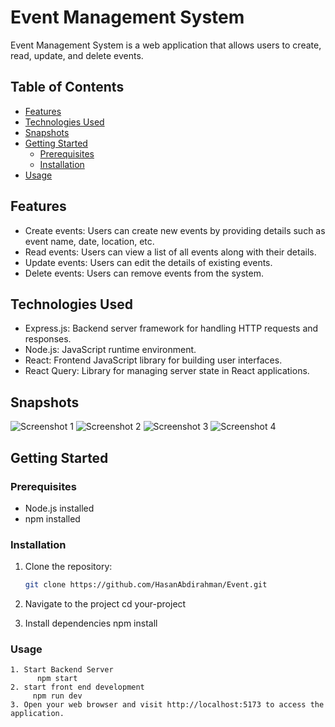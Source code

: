 # Event Management System

Event Management System is a web application that allows users to create, read, update, and delete events.

## Table of Contents

- [Features](#features)
- [Technologies Used](#technologies-used)
- [Snapshots](#snapshots)
- [Getting Started](#getting-started)
  - [Prerequisites](#prerequisites)
  - [Installation](#installation)
- [Usage](#usage)


## Features

- Create events: Users can create new events by providing details such as event name, date, location, etc.
- Read events: Users can view a list of all events along with their details.
- Update events: Users can edit the details of existing events.
- Delete events: Users can remove events from the system.

## Technologies Used

- Express.js: Backend server framework for handling HTTP requests and responses.
- Node.js: JavaScript runtime environment.
- React: Frontend JavaScript library for building user interfaces.
- React Query: Library for managing server state in React applications.

## Snapshots

![Screenshot 1](/Screenshot%202024-04-01%20101849.png)
![Screenshot 2](/Screenshot%202024-04-01%20102021.png)
![Screenshot 3](/Screenshot%202024-04-01%20102101.png)
![Screenshot 4](/Screenshot%202024-04-01%20102146.png)

## Getting Started

### Prerequisites

- Node.js installed
- npm installed

### Installation

1. Clone the repository:

   ```bash
   git clone https://github.com/HasanAbdirahman/Event.git
2. Navigate to the project
        cd your-project
3. Install dependencies
      npm install

 ### Usage
    1. Start Backend Server
          npm start
    2. start front end development
         npm run dev
    3. Open your web browser and visit http://localhost:5173 to access the application.
     
   
